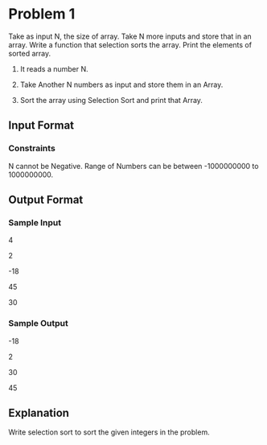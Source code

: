 # Problem 1

Take as input N, the size of array. Take N more inputs and store that in an array. Write a function that selection sorts the array. Print the elements of sorted array.

1. It reads a number N.

2. Take Another N numbers as input and store them in an Array.

3. Sort the array using Selection Sort and print that Array.

## Input Format

### Constraints

N cannot be Negative. Range of Numbers can be between -1000000000 to 1000000000.

## Output Format

### Sample Input

4

2

-18

45

30

### Sample Output

-18

2

30

45

## Explanation

Write selection sort to sort the given integers in the problem.
